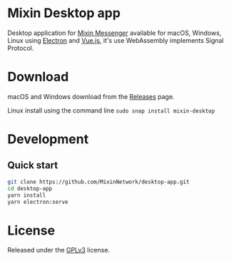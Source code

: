 # Mixin Desktop app

Desktop application for [Mixin Messenger](https://mixin.one/messenger) available for macOS, Windows, Linux using [Electron](https://electronjs.org/) and [Vue.js](https://vuejs.org/), it's use WebAssembly implements Signal Protocol.

# Download

macOS and Windows download from the [Releases](https://github.com/MixinNetwork/desktop-app/releases/latest) page.

Linux install using the command line `sudo snap install mixin-desktop`

# Development

## Quick start

```sh
git clone https://github.com/MixinNetwork/desktop-app.git
cd desktop-app
yarn install
yarn electron:serve
```

# License

Released under the [GPLv3](https://github.com/MixinNetwork/desktop-app/blob/master/LICENSE) license.
